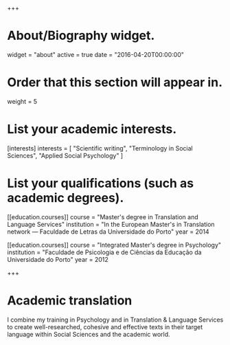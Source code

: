 +++
# About/Biography widget.
widget = "about"
active = true
date = "2016-04-20T00:00:00"

# Order that this section will appear in.
weight = 5

# List your academic interests.
[interests]
  interests = [
    "Scientific writing",
    "Terminology in Social Sciences",
    "Applied Social Psychology"
  ]

# List your qualifications (such as academic degrees).
[[education.courses]]
  course = "Master's degree in Translation and Language Services"
  institution = "In the European Master's in Translation network — Faculdade de Letras da Universidade do Porto"
  year = 2014

[[education.courses]]
  course = "Integrated Master's degree in Psychology"
  institution = "Faculdade de Psicologia e de Ciências da Educação da Universidade do Porto"
  year = 2012
 
+++

# Academic translation

I combine my training in Psychology and in Translation & Language Services to create well-researched, cohesive and effective texts in their target language within Social Sciences and the academic world.
